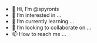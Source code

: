 - 👋 Hi, I’m @spyronis
- 👀 I’m interested in ...
- 🌱 I’m currently learning ...
- 💞️ I’m looking to collaborate on ...
- 📫 How to reach me ...

<!---
spyronis/spyronis is a ✨ special ✨ repository because its `README.md` (this file) appears on your GitHub profile.
You can click the Preview link to take a look at your changes.
--->
